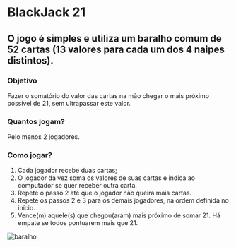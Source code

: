 # BlackJack 21
## O jogo é simples e utiliza um baralho comum de 52 cartas (13 valores para cada um dos 4 naipes distintos).

### __Objetivo__ 
Fazer o somatório do valor das cartas na mão chegar o mais próximo possível de 21, sem ultrapassar este valor.

### __Quantos jogam?__
Pelo menos 2 jogadores.

### __Como jogar?__ 
1. Cada jogador recebe duas cartas;
2. O jogador da vez soma os valores de suas cartas e indica ao computador se quer receber outra carta.
3. Repete o passo 2 até que o jogador não queira mais cartas. 
4. Repete os passos 2 e 3 para os demais jogadores, na ordem definida no início.
5. Vence(m) aquele(s) que chegou(aram) mais próximo de somar 21. Há empate se todos pontuarem mais que 21.

![baralho](https://media.giphy.com/media/jn7mktJgodCTBvjTOt/giphy.gif)
